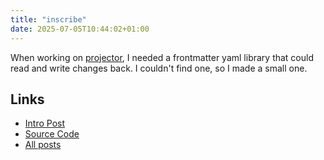```yaml
---
title: "inscribe"
date: 2025-07-05T10:44:02+01:00
---
```


When working on [projector](./projector.md), I needed a frontmatter yaml library
that could read and write changes back. I couldn't find one, so I made a small
one.

## Links

- [Intro Post](../posts/wordsonsand/projector-hugo.md)
- [Source Code](../../../lib/inscribe/)
- [All posts](../tags/inscribe/_index.md)
